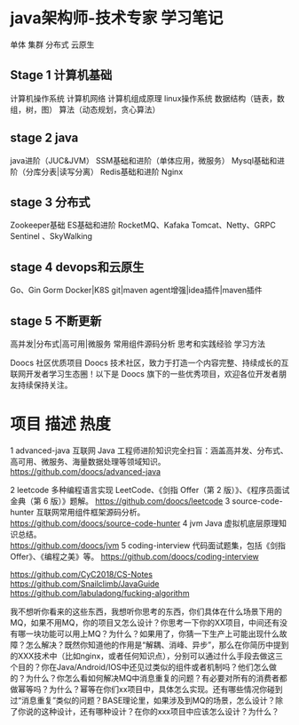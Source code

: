 # java架构师-技术专家 学习笔记
单体
集群
分布式
云原生
## Stage 1 计算机基础
计算机操作系统
计算机网络
计算机组成原理
linux操作系统
数据结构（链表，数组，树，图）
算法（动态规划，贪心算法）
## stage 2 java
java进阶（JUC&JVM）
SSM基础和进阶（单体应用，微服务）
Mysql基础和进阶（分库分表|读写分离）
Redis基础和进阶
Nginx
## stage 3 分布式
Zookeeper基础
ES基础和进阶
RocketMQ、Kafaka
Tomcat、Netty、GRPC 
Sentinel 、SkyWalking
## stage 4 devops和云原生
Go、Gin Gorm
Docker|K8S
git|maven 
agent增强|idea插件|maven插件  
## stage 5 不断更新
高并发|分布式|高可用|微服务
常用组件源码分析
思考和实践经验
学习方法

Doocs 社区优质项目
Doocs 技术社区，致力于打造一个内容完整、持续成长的互联网开发者学习生态圈！以下是 Doocs 旗下的一些优秀项目，欢迎各位开发者朋友持续保持关注。

#	项目	描述	热度
1	advanced-java	互联网 Java 工程师进阶知识完全扫盲：涵盖高并发、分布式、高可用、微服务、海量数据处理等领域知识。 https://github.com/doocs/advanced-java	

2	leetcode	多种编程语言实现 LeetCode、《剑指 Offer（第 2 版）》、《程序员面试金典（第 6 版）》题解。	
https://github.com/doocs/leetcode
3	source-code-hunter	互联网常用组件框架源码分析。	
https://github.com/doocs/source-code-hunter
4	jvm	Java 虚拟机底层原理知识总结。	
https://github.com/doocs/jvm
5	coding-interview	代码面试题集，包括《剑指 Offer》、《编程之美》等。
https://github.com/doocs/coding-interview

https://github.com/CyC2018/CS-Notes
https://github.com/Snailclimb/JavaGuide
https://github.com/labuladong/fucking-algorithm



我不想听你看来的这些东西，我想听你思考的东西，你们具体在什么场景下用的MQ，如果不用MQ，你的项目又怎么设计？你思考一下你的XX项目，中间还有没有哪一块功能可以用上MQ？为什么？如果用了，你猜一下生产上可能出现什么故障？怎么解决？既然你知道他的作用是“解耦、消峰、异步”，那么在你简历中提到的XXX技术中（比如nginx，或者任何知识点），分别可以通过什么手段去做这三个目的？你在Java/Android/IOS中还见过类似的组件或者机制吗？他们怎么做的？为什么？你怎么看如何解决MQ中消息重复的问题？有必要对所有的消费者都做幂等吗？为什么？幂等在你们xx项目中，具体怎么实现。还有哪些情况你碰到过“消息重复”类似的问题？BASE理论里，如果涉及到MQ的场景，怎么设计？除了你说的这种设计，还有哪种设计？在你的xxx项目中应该怎么设计？为什么？


